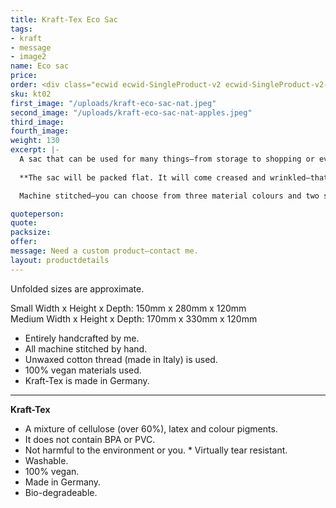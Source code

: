 ```yaml
---
title: Kraft-Tex Eco Sac
tags:
- kraft
- message
- image2
name: Eco sac
price: 
order: <div class="ecwid ecwid-SingleProduct-v2 ecwid-SingleProduct-v2-bordered ecwid-SingleProduct-v2-centered ecwid-Product ecwid-Product-125554202" itemscope itemtype="http://schema.org/Product" data-single-product-id="125554202"><div itemtype="http://schema.org/Offer" itemscope itemprop="offers"><div class="ecwid-productBrowser-price ecwid-price" itemprop="price" content="12" data-spw-price-location="button"><div itemprop="priceCurrency" content="GBP"></div></div></div><div customprop="options"></div><div customprop="addtobag"></div></div>
sku: kt02
first_image: "/uploads/kraft-eco-sac-nat.jpeg"
second_image: "/uploads/kraft-eco-sac-nat-apples.jpeg"
third_image:
fourth_image:
weight: 130
excerpt: |-
  A sac that can be used for many things—from storage to shopping or even hiding ugly plant pots with an eco sac that has so much character. An eco plastic free storage sac. **Please note—that Kraft-Tex is washable but not waterproof**.
  
  **The sac will be packed flat. It will come creased and wrinkled—that is the nature of the material when it's used over a large area. This creates it's own unique character**.

  Machine stitched—you can choose from three material colours and two sizes currently.

quoteperson: 
quote: 
packsize:
offer: 
message: Need a custom product—contact me.
layout: productdetails
---
```


Unfolded sizes are approximate.

Small Width x Height x Depth: 150mm x 280mm x 120mm  
Medium Width x Height x Depth: 170mm x 330mm x 120mm

* Entirely handcrafted by me.
* All machine stitched by hand.
* Unwaxed cotton thread (made in Italy) is used.
* 100% vegan materials used.
* Kraft-Tex is made in Germany.

***

**Kraft-Tex**

* A mixture of cellulose (over 60%), latex and colour pigments.
* It does not contain BPA or PVC.
* Not harmful to the environment or you.
* Virtually tear resistant.
* Washable.
* 100% vegan.
* Made in Germany.
* Bio-degradeable.
